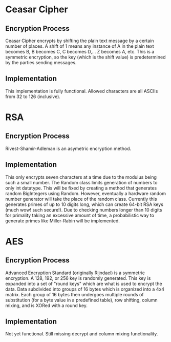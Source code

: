 # Ceasar Cipher
## Encryption Process
Ceasar Cipher encrypts by shifting the plain text message by a certain number of places. A shift of 1 means any instance of A in the plain text becomes B, B becomes C, C becomes D,... Z becomes A, etc. This is a symmetric encryption, so the key (which is the shift value) is predetermined by the parties sending messages.
## Implementation
This implementation is fully functional. Allowed characters are all ASCIIs from 32 to 126 (inclusive).


# RSA
## Encryption Process
Rivest-Shamir-Adleman is an asymetric encryption method.
## Implementation
This only encrypts seven characters at a time due to the modulus being such a small number. The Random class limits generation of numbers to only int datatype. This will be fixed by creating a method that generates random BigIntegers using Random. However, eventually a hardware random number generator will take the place of the random class.
Currently this generates primes of up to 10 digits long, which can create 64-bit RSA keys (much wow! such secure!). Due to checking numbers longer than 10 digits for primality taking an excessive amount of time, a probabilistic way to generate primes like Miller-Rabin will be implemented. 


# AES
## Encryption Process
Advanced Encryption Standard (originally Rijndael) is a symmetric encryption. A 128, 192, or 256 key is randomly generated. This key is expanded into a set of "round keys" which are what is used to encrypt the data. Data subdivided into groups of 16 bytes which is organized into a 4x4 matrix. Each group of 16 bytes then undergoes multiple rounds of substitution (for a byte value in a predefined table), row shifting, column mixing, and is XORed with a round key.
## Implementation
Not yet functional. Still missing decrypt and column mixing functionality.
